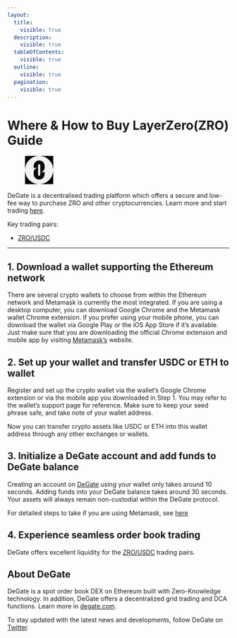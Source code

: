```yaml
---
layout:
  title:
    visible: true
  description:
    visible: true
  tableOfContents:
    visible: true
  outline:
    visible: true
  pagination:
    visible: true
---
```


# Where & How to Buy LayerZero(ZRO) Guide

<figure><img src="../.gitbook/assets/zro_0x6985884c4392d348587b19cb9eaaf157f13271cd1718894899757.jpg" alt="ZRO" width="64"><figcaption></figcaption></figure>

DeGate is a decentralised trading platform which offers a secure and low-fee way to purchase ZRO and other cryptocurrencies. Learn more and start trading [here](https://app.degate.com/trade/USDC/0x6985884c4392d348587b19cb9eaaf157f13271cd?utm_source=howtobuy).&#x20;

Key trading pairs:

* [ZRO/USDC](https://app.degate.com/trade/USDC/0x6985884c4392d348587b19cb9eaaf157f13271cd?utm_source=howtobuy)

***

## 1. Download a wallet supporting the Ethereum network

There are several crypto wallets to choose from within the Ethereum network and Metamask is currently the most integrated. If you are using a desktop computer, you can download Google Chrome and the Metamask wallet Chrome extension. If you prefer using your mobile phone, you can download the wallet via Google Play or the iOS App Store if it’s available. Just make sure that you are downloading the official Chrome extension and mobile app by visiting [Metamask’s](https://metamask.io/) website.

## 2. Set up your wallet and transfer USDC or ETH to wallet

Register and set up the crypto wallet via the wallet’s Google Chrome extension or via the mobile app you downloaded in Step 1. You may refer to the wallet’s support page for reference. Make sure to keep your seed phrase safe, and take note of your wallet address.&#x20;

Now you can transfer crypto assets like USDC or ETH into this wallet address through any other exchanges or wallets.

## 3. Initialize a DeGate account and add funds to DeGate balance

Creating an account on [DeGate](https://app.degate.com/?utm_source=ZRO_howtobuy) using your wallet only takes around 10 seconds. Adding funds into your DeGate balance takes around 30 seconds. Your assets will always remain non-custodial within the DeGate protocol.

For detailed steps to take if you are using Metamask, see [here](https://docs.degate.com/v/product_en/main-features/wallet-connectivity/metamask)

## 4. Experience seamless order book trading

DeGate offers excellent liquidity for the [ZRO/USDC](https://app.degate.com/trade/USDC/0x6985884c4392d348587b19cb9eaaf157f13271cd?utm_source=howtobuy) trading pairs.&#x20;

## About DeGate

DeGate is a spot order book DEX on Ethereum built with Zero-Knowledge technology. In addition, DeGate offers a decentralized grid trading and DCA functions.  Learn more in [degate.com](https://degate.com/?utm_source=ZRO_howtobuy).

To stay updated with the latest news and developments, follow DeGate on [Twitter](https://twitter.com/degatedex).
